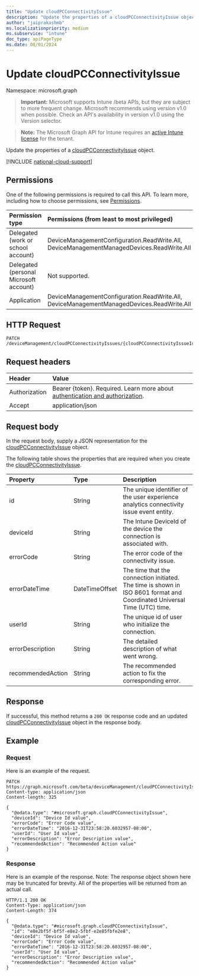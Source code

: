 ```yaml
---
title: "Update cloudPCConnectivityIssue"
description: "Update the properties of a cloudPCConnectivityIssue object."
author: "jaiprakashmb"
ms.localizationpriority: medium
ms.subservice: "intune"
doc_type: apiPageType
ms.date: 08/01/2024
---
```


# Update cloudPCConnectivityIssue

Namespace: microsoft.graph

> **Important:** Microsoft supports Intune /beta APIs, but they are subject to more frequent change. Microsoft recommends using version v1.0 when possible. Check an API's availability in version v1.0 using the Version selector.

> **Note:** The Microsoft Graph API for Intune requires an [active Intune license](https://go.microsoft.com/fwlink/?linkid=839381) for the tenant.

Update the properties of a [cloudPCConnectivityIssue](../resources/intune-devices-cloudpcconnectivityissue.md) object.

[!INCLUDE [national-cloud-support](../../includes/all-clouds.md)]

## Permissions
One of the following permissions is required to call this API. To learn more, including how to choose permissions, see [Permissions](/graph/permissions-reference).

|Permission type|Permissions (from least to most privileged)|
|:---|:---|
|Delegated (work or school account)|DeviceManagementConfiguration.ReadWrite.All, DeviceManagementManagedDevices.ReadWrite.All|
|Delegated (personal Microsoft account)|Not supported.|
|Application|DeviceManagementConfiguration.ReadWrite.All, DeviceManagementManagedDevices.ReadWrite.All|

## HTTP Request
<!-- {
  "blockType": "ignored"
}
-->
```http
PATCH /deviceManagement/cloudPCConnectivityIssues/{cloudPCConnectivityIssueId}
```

## Request headers
|Header|Value|
|:---|:---|
|Authorization|Bearer {token}. Required. Learn more about [authentication and authorization](/graph/auth/auth-concepts).|
|Accept|application/json|

## Request body
In the request body, supply a JSON representation for the [cloudPCConnectivityIssue](../resources/intune-devices-cloudpcconnectivityissue.md) object.

The following table shows the properties that are required when you create the [cloudPCConnectivityIssue](../resources/intune-devices-cloudpcconnectivityissue.md).

|Property|Type|Description|
|:---|:---|:---|
|id|String|The unique identifier of the user experience analytics connectivity issue event entity.|
|deviceId|String|The Intune DeviceId of the device the connection is associated with.|
|errorCode|String|The error code of the connectivity issue.|
|errorDateTime|DateTimeOffset|The time that the connection initiated. The time is shown in ISO 8601 format and Coordinated Universal Time (UTC) time.|
|userId|String|The unique id of user who initialize the connection.|
|errorDescription|String|The detailed description of what went wrong.|
|recommendedAction|String|The recommended action to fix the corresponding error.|



## Response
If successful, this method returns a `200 OK` response code and an updated [cloudPCConnectivityIssue](../resources/intune-devices-cloudpcconnectivityissue.md) object in the response body.

## Example

### Request
Here is an example of the request.
```http
PATCH https://graph.microsoft.com/beta/deviceManagement/cloudPCConnectivityIssues/{cloudPCConnectivityIssueId}
Content-type: application/json
Content-length: 325

{
  "@odata.type": "#microsoft.graph.cloudPCConnectivityIssue",
  "deviceId": "Device Id value",
  "errorCode": "Error Code value",
  "errorDateTime": "2016-12-31T23:58:20.6032957-08:00",
  "userId": "User Id value",
  "errorDescription": "Error Description value",
  "recommendedAction": "Recommended Action value"
}
```

### Response
Here is an example of the response. Note: The response object shown here may be truncated for brevity. All of the properties will be returned from an actual call.
```http
HTTP/1.1 200 OK
Content-Type: application/json
Content-Length: 374

{
  "@odata.type": "#microsoft.graph.cloudPCConnectivityIssue",
  "id": "e8e2bf5f-bf5f-e8e2-5fbf-e2e85fbfe2e8",
  "deviceId": "Device Id value",
  "errorCode": "Error Code value",
  "errorDateTime": "2016-12-31T23:58:20.6032957-08:00",
  "userId": "User Id value",
  "errorDescription": "Error Description value",
  "recommendedAction": "Recommended Action value"
}
```
